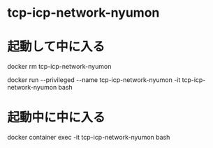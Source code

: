 # tcp-icp-network-nyumon

# 起動して中に入る
docker rm tcp-icp-network-nyumon

docker run --privileged --name tcp-icp-network-nyumon -it tcp-icp-network-nyumon bash

# 起動中に中に入る
 docker container exec -it tcp-icp-network-nyumon bash

